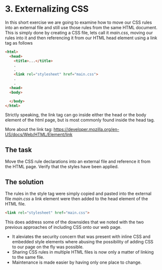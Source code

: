 # 3. Externalizing CSS

In this short exercise we are going to examine how to move our CSS rules into an external file and still use those rules from the same HTML document. This is simply done by creating a CSS file, lets call it _main.css_, moving our rules into it and then referencing it from our HTML head element using a link tag as follows

```html
<html>
  <head>
    <title>...</title>
    .
    .
    <link rel="stylesheet" href="main.css">
    .
    .
  <head>
  <body>

  </body>
</html>
```

Strictly speaking, the link tag can go inside either the head or the body element of the html page, but is most commonly found inside the head tag.

More about the link tag: https://developer.mozilla.org/en-US/docs/Web/HTML/Element/link

## The task

Move the CSS rule declarations into an external file and reference it from the HTML page. Verify that the styles have been applied.

## The solution

The rules in the style tag were simply copied and pasted into the external file _main.css_ a link element were then added to the head element of the HTML file.

```html
<link rel="stylesheet" href="main.css">
```

This does address some of the downsides that we noted with the two previous approaches of including CSS onto our web page.

* It aleviates the security concern that was present with inline CSS and embedded style elements where abusing the possibility of adding CSS to our page on the fly was possible.
* Sharing CSS rules in multiple HTML files is now only a matter of linking to the same file.
* Maintenance is made easier by having only one place to change.